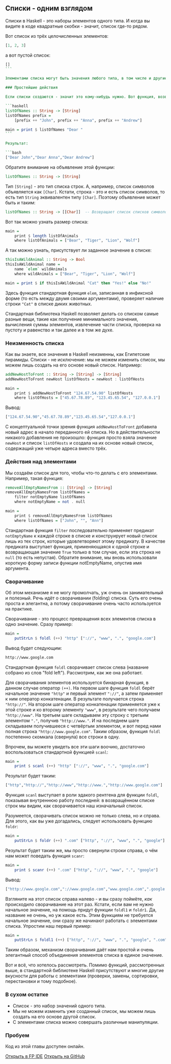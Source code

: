 Списки - одним взглядом
-----------------------

Списки в Haskell - это наборы элементов одного типа. И когда вы видите в коде квадратные скобки - значит, список где-то рядом.

Вот список из трёх целочисленных элементов:
 
```haskell
[1, 2, 3]
```

а вот пустой список:

```haskell
[]
``` 

Элементами списка могут быть значения любого типа, в том числе и другие списки. Мы даже можем создать список функций, но после прочтения предыдущих глав вас этот факт не должен удивлять.

### Простейшие действия

Если списки создаются - значит это кому-нибудь нужно. Вот функция, возвращающая список из трёх строк:

```haskell
listOfNames :: String -> [String]
listOfNames prefix = 
    [prefix ++ "John", prefix ++ "Anna", prefix ++ "Andrew"]

main = print $ listOfNames "Dear "
``` 

Результат:

```bash
["Dear John","Dear Anna","Dear Andrew"]
```

Обратите внимание на объявление этой функции:

```haskell
listOfNames :: String -> [String]
```

Тип `[String]` - это тип списка строк. А, например, список символов объявляется как `[Char]`. Кстати, строка - это и есть список символов, то есть тип `String` эквивалентен типу `[Char]`. Поэтому объявление может быть и таким:

```haskell
listOfNames :: String -> [[Char]]  -- Возвращает список списков символов.
```

Вот так можно узнать размер списка:

```haskell
main =
    print $ length listOfAnimals
    where listOfAnimals = ["Bear", "Tiger", "Lion", "Wolf"]
```

А так можно узнать, присутствует ли заданное значение в списке:

```haskell
thisIsAWildAnimal :: String -> Bool
thisIsAWildAnimal name =
    name `elem` wildAnimals
    where wildAnimals = ["Bear", "Tiger", "Lion", "Wolf"]

main = print $ if thisIsAWildAnimal "Cat" then "Yes!" else "No!"
```

Здесь функция стандартная функция `elem`, записанная в инфиксной форме (то есть между двумя своими аргументами), проверяет наличие строки `"Cat"` в списке диких животных.

Стандартная библиотека Haskell позволяет делать со списком самые разные вещи, такие как получение минимального значения, вычисления суммы элементов, извлечение части списка, проверка на пустоту и равенство и так далее и в том же духе.

### Неизменность списка

Как вы знаете, все значения в Haskell неизменны, как Египетские пирамиды. Списки - не исключение: мы не можем изменить список, мы можем лишь создать на его основе новый список. Например:

```haskell
addNewHostToFront :: String -> [String] -> [String]
addNewHostToFront newHost listOfHosts = newHost : listOfHosts

main =
    print $ addNewHostToFront "124.67.54.90" listOfHosts
    where listOfHosts = ["45.67.78.89", "123.45.65.54", "127.0.0.1"]
```

Вывод:
 
```bash
["124.67.54.90","45.67.78.89","123.45.65.54","127.0.0.1"]
```

С концептуальной точки зрения функция `addNewHostToFront` добавила новый адрес в начало переданного ей списка. Но в действительности никакого добавления не произошло: функция просто взяла значение `newHost` и список `listOfHosts` и создала на их основе новый список, содержащий уже четыре адреса вместо трёх.

### Действия над элементами

Мы создаём список для того, чтобы что-то делать с его элементами. Например, такая функция:

```haskell
removeAllEmptyNamesFrom :: [String] -> [String]
removeAllEmptyNamesFrom listOfNames =
    filter notEmptyName listOfNames
    where notEmptyName = not . null 

main =
    print $ removeAllEmptyNamesFrom listOfNames
    where listOfNames = ["John", "", "Ann"]
```

Стандартная функция `filter` последовательно применяет предикат `notEmptyName` к каждой строке в списке и конструирует новый список лишь из тех строк, которые удовлетворяют этому предикату. В качестве предиката выступает функция, применяющаяся к одной строке и возвращающая значение `True` только в том случае, если эта строка не `null` (то есть непустая). Обратите внимание, мы вновь использовали короткую форму записи функции notEmptyName, опустив имя аргумента. 

### Сворачивание

Об этом механизме я не могу промолчать, уж очень он занимательный и полезный. Речь идёт о сворачивании (folding) списка. Суть его очень проста и элегантна, а потому сворачивание очень часто используется на практике.

Сворачивание - это процесс превращения всех элементов списка в одно значение. Сразу пример:

```haskell
main = 
    putStrLn $ foldl (++) "http" ["://", "www", ".", "google.com"]
```

Вывод будет следующим:

```bash
http://www.google.com
```

Стандартная функция `foldl` сворачивает список слева (название собрано из слов "fold left"). Рассмотрим, как же она работает.

Для сворачивания элементов используется бинарная функция, в данном случае оператор `(++)`. На первом шаге функция `foldl` берёт начальное значение `"http"` и первый элемент `"://"`, а затем применяет к ним оператор конкатенации. В результате получается строка `"http://"`. На втором шаге оператор конкатенации применяется уже к этой строке и ко второму элементу `"www"`, в результате чего получаем `"http://www"`. На третьем шаге складываем эту строку с третьим элементом `"."`, получив `"http://www."`. И на последнем шаге складываем получившееся с четвёртым элементом, и вот перед нами полная строка `"http://www.google.com"`. Таким образом, функция `foldl` постепенно скомкала (свернула) все строки в одну. 

Впрочем, вы можете увидеть все эти шаги воочию, достаточно воспользоваться стандартной функцией `scanl`:

```haskell
main = 
    print $ scanl (++) "http" ["://", "www", ".", "google.com"]
```

Результат будет таким:

```bash
["http","http://","http://www","http://www.","http://www.google.com"]
```

Функция `scanl` выступает в роли эдакого рентгена для функции `foldl`, показывая внутреннюю работу последней: в возвращённом списке строк мы видим, как сворачивается наш изначальный список.

Разумеется, сворачивать список можно не только слева, но и справа. Для этого, как вы уже догадались, следует использовать функцию `foldr`:

```haskell
main = 
    putStrLn $ foldr (++) ".com" ["http", "://", "www", ".", "google"]
```

Результат будет таким же, мы просто свернули строки справа, о чём нам может поведать функция `scanr`:

```haskell
main = 
    print $ scanr (++) ".com" ["http", "://", "www", ".", "google"]
```

Вывод:

```bash
["http://www.google.com","://www.google.com","www.google.com",".google.com","google.com",".com"]
```

Взгляните на этот список справа налево - и вы сразу поймёте, *как* происходило сворачивание на этот раз. Кстати, если вам не нужно начальное значение, на помощь придут функции `foldl1` и `foldr1`. Да, название не очень, но уж какое есть. Этим функциям не требуется начальное значение, они сразу же начинают работать с элементами списка. Упростим наш первый пример:

```haskell
main = 
    putStrLn $ foldl1 (++) ["http", "://", "www", ".", "google", ".com"]
```

Таким образом, механизм сворачивания даёт нам простой и очень элегантный способ объединения элементов списка в единое значение.

Вот и всё, что хотелось рассмотреть. Помимо функций, рассмотренных выше, в стандартной библиотеке Haskell присутствуют и многие другие вкусности для работы с элементами (проверки, замены, сортировки, перестановки и тому подобное).

### В сухом остатке

* Список - это набор значений одного типа.
* Мы не можем изменить уже созданный список, мы можем лишь создать на его основе другой список.
* С элементами списка можно совершать различные манипуляции.

### Пробуем

Код из этой главы доступен онлайн.

<span><a href="https://www.fpcomplete.com/ide?title=lists-at-a-glance&paste=https://raw.githubusercontent.com/denisshevchenko/ohaskell-code/master/code/about-lists/lists-at-a-glance/Main.hs" class="fpcomplete_code" target="_blank">Открыть в FP IDE</a></span>
<span class="buttons_space"></span>
<span><a href="https://github.com/denisshevchenko/ohaskell-code/blob/master/code/about-lists/lists-at-a-glance/Main.hs" class="github_code" target="_blank">Открыть на GitHub</a></span>

